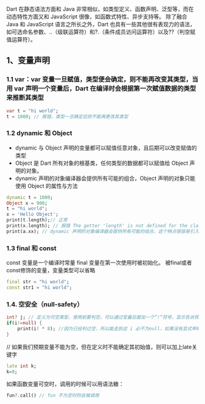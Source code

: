 Dart 在静态语法方面和 Java 非常相似，如类型定义、函数声明、泛型等，而在动态特性方面又和 JavaScript 很像，如函数式特性、异步支持等。
除了融合 Java 和 JavaScript 语言之所长之外，Dart 也具有一些其他很有表现力的语法，如可选命名参数、..（级联运算符）和?.（条件成员访问运算符）以及??（判空赋值运算符）。

## 1、变量声明

### 1.1 var：var 变量一旦赋值，类型便会确定，则不能再改变其类型，当用 var 声明一个变量后，Dart 在编译时会根据第一次赋值数据的类型来推断其类型
```dart
var t = "hi world";
t = 1000; // 报错，类型一旦确定后则不能再更改其类型
```

### 1.2 dynamic 和 Object

- dynamic 与 Object 声明的变量都可以赋值任意对象，且后期可以改变赋值的类型
- Object 是 Dart 所有对象的根基类，任何类型的数据都可以赋值给 Object 声明的对象。
- dynamic 声明的对象编译器会提供所有可能的组合，Object 声明的对象只能使用 Object 的属性与方法

```dart
dynamic t = 1000;
Object x = 900;
t = "hi world";
x = 'Hello Object';
print(t.length);// 正常
print(x.length); // 报错 The getter 'length' is not defined for the class 'Object'
print(a.xx); // dynamic 声明的对象编译器会提供所有可能的组合，这个特点很容易引入一个运行时错误，a是字符串，没有"xx"属性，编译时不会报错，运行时会报错
```

### 1.3 final 和 const

const 变量是一个编译时常量
final 变量在第一次使用时被初始化。
被final或者const修饰的变量，变量类型可以省略
```dart
final str = "hi world";
const str1 = "hi world";
```
### 1.4. 空安全（null-safety）

```dart
int? j; // 定义为可空类型，使用前要判空。可以通过变量后面加一个”!“符号，显示告诉预处理器它已经不是null了
if(i!=null) {
    print(i! * 8); //因为已经判过空，所以能走到这 i 必不为null，如果没有显式申明，则 IDE 会报错
}
```

// 如果我们预期变量不能为空，但在定义时不能确定其初始值，则可以加上late关键字
```dart
late int k;
k=9;
```

如果函数变量可空时，调用的时候可以用语法糖：
```dart
fun?.call() // fun 不为空时则会被调用
```
